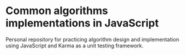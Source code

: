 # Common algorithms implementations in JavaScript
Personal repository for practicing algorithm design and implementation using JavaScript and Karma as a unit testing framework. 
